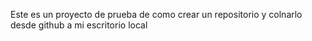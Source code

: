 Este es un proyecto de prueba de como crear un repositorio y colnarlo desde github a mi escritorio local